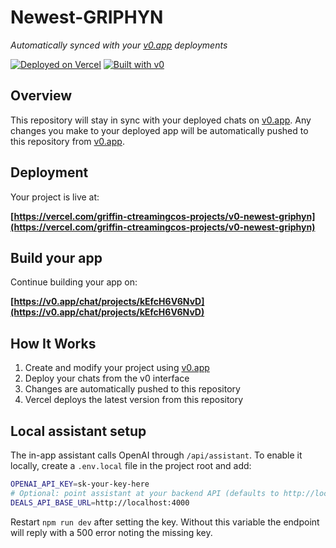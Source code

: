 # Newest-GRIPHYN

*Automatically synced with your [v0.app](https://v0.app) deployments*

[![Deployed on Vercel](https://img.shields.io/badge/Deployed%20on-Vercel-black?style=for-the-badge&logo=vercel)](https://vercel.com/griffin-ctreamingcos-projects/v0-newest-griphyn)
[![Built with v0](https://img.shields.io/badge/Built%20with-v0.app-black?style=for-the-badge)](https://v0.app/chat/projects/kEfcH6V6NvD)

## Overview

This repository will stay in sync with your deployed chats on [v0.app](https://v0.app).
Any changes you make to your deployed app will be automatically pushed to this repository from [v0.app](https://v0.app).

## Deployment

Your project is live at:

**[https://vercel.com/griffin-ctreamingcos-projects/v0-newest-griphyn](https://vercel.com/griffin-ctreamingcos-projects/v0-newest-griphyn)**

## Build your app

Continue building your app on:

**[https://v0.app/chat/projects/kEfcH6V6NvD](https://v0.app/chat/projects/kEfcH6V6NvD)**

## How It Works

1. Create and modify your project using [v0.app](https://v0.app)
2. Deploy your chats from the v0 interface
3. Changes are automatically pushed to this repository
4. Vercel deploys the latest version from this repository

## Local assistant setup

The in-app assistant calls OpenAI through `/api/assistant`. To enable it locally, create a `.env.local` file in the project root and add:

```bash
OPENAI_API_KEY=sk-your-key-here
# Optional: point assistant at your backend API (defaults to http://localhost:4000)
DEALS_API_BASE_URL=http://localhost:4000
```

Restart `npm run dev` after setting the key. Without this variable the endpoint will reply with a 500 error noting the missing key.

